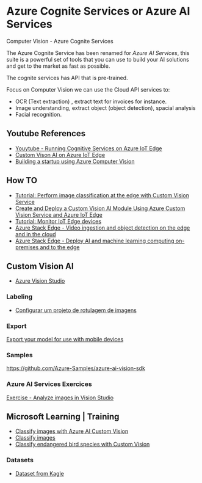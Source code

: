 # Azure Cognite Services or Azure AI Services
Computer Vision - Azure Cognite Services

The Azure Cognite Service has been renamed for *Azure AI Services*, this suite is a powerful set of tools that you can use to build your AI solutions and get to the market as fast as possible.

The cognite services has API that is pre-trained.

Focus on Computer Vision we can use the Cloud API services to:

* OCR (Text extraction) , extract text for invoices for instance.
* Image understanding, extract object (object detection), spacial analysis
* Facial recognition. 


## Youtube References
* [Youytube - Running Cognitive Services on Azure IoT Edge](https://www.youtube.com/watch?v=y3J1tKP4n3g&t=312s)
* [Custom Vison AI on Azure IoT Edge](https://www.youtube.com/watch?v=_K5fqGLO8us)
* [Building a startup using Azure Computer Vision](https://www.youtube.com/watch?v=L0VQTEEtRgk)

## How TO
* [Tutorial: Perform image classification at the edge with Custom Vision Service](https://learn.microsoft.com/en-us/azure/iot-edge/tutorial-deploy-custom-vision?view=iotedge-1.4&viewFallbackFrom=iotedge-2020-11)
* [Create and Deploy a Custom Vision AI Module Using Azure Custom Vision Service and Azure IoT Edge](https://azure.github.io/Vision-AI-DevKit-Pages/docs/Tutorial-HOL_Using_the_VisionSample/)
* [Tutorial: Monitor IoT Edge devices](https://learn.microsoft.com/en-us/azure/iot-edge/tutorial-monitor-with-workbooks?view=iotedge-1.4)
* [Azure Stack Edge - Video ingestion and object detection on the edge and in the cloud](https://learn.microsoft.com/en-us/azure/architecture/ai-ml/idea/video-ingestion-object-detection-edge-cloud)
* [Azure Stack Edge - Deploy AI and machine learning computing on-premises and to the edge](https://learn.microsoft.com/en-us/azure/architecture/ai-ml/idea/video-ingestion-object-detection-edge-cloud)

## Custom Vision AI

* [Azure Vision Studio](https://portal.vision.cognitive.azure.com/resource/r/b330e478afa0480b88a1869f0fc9ff33/subscriptions/020b2f56-5ec9-4b68-8ec0-f27cc654d795/datasets)

### Labeling
* [Configurar um projeto de rotulagem de imagens](https://learn.microsoft.com/pt-br/azure/machine-learning/how-to-create-image-labeling-projects?view=azureml-api-2)

### Export
[Export your model for use with mobile devices](https://learn.microsoft.com/en-us/azure/ai-services/custom-vision-service/export-your-model)

### Samples
https://github.com/Azure-Samples/azure-ai-vision-sdk

### Azure AI Services Exercices
[Exercise - Analyze images in Vision Studio](https://microsoftlearning.github.io/mslearn-ai-fundamentals/Instructions/Labs/03-image-analysis.html)

## Microsoft Learning | Training
* [Classify images with Azure AI Custom Vision](https://learn.microsoft.com/en-us/training/modules/classify-images-custom-vision/)
* [Classify images](https://learn.microsoft.com/en-us/training/modules/classify-images/)
* [Classify endangered bird species with Custom Vision](https://learn.microsoft.com/en-us/training/modules/cv-classify-bird-species/)

### Datasets
* [Dataset from Kagle](https://www.kaggle.com/datasets/utkarshsaxenadn/fruits-classification)
  

